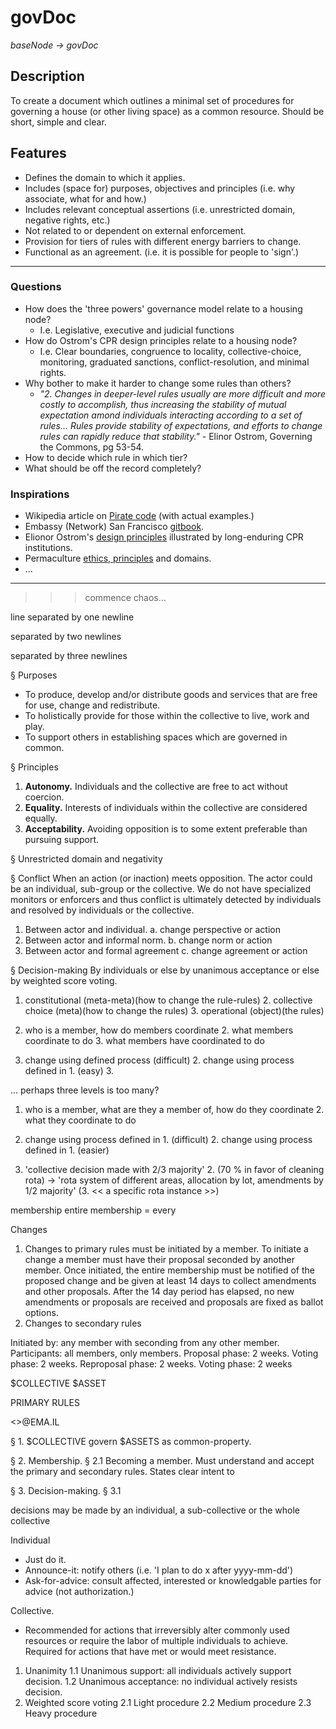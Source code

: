 # govDoc 
_baseNode → govDoc_

## Description
To create a document which outlines a minimal set of procedures for governing a house (or other living space) as a common resource. Should be short, simple and clear.

## Features
* Defines the domain to which it applies.
* Includes (space for) purposes, objectives and principles (i.e. why associate, what for and how.)
* Includes relevant conceptual assertions (i.e. unrestricted domain, negative rights, etc.)
* Not related to or dependent on external enforcement.
* Provision for tiers of rules with different energy barriers to change.
* Functional as an agreement. (i.e. it is possible for people to 'sign'.)

------

### Questions
* How does the 'three powers' governance model relate to a housing node?
	* I.e. Legislative, executive and judicial functions
* How do Ostrom's CPR design principles relate to a housing node? 
	* I.e. Clear boundaries, congruence to locality, collective-choice, monitoring, graduated sanctions, conflict-resolution, and minimal rights.
* Why bother to make it harder to change some rules than others?
	* _"2. Changes in deeper-level rules usually are more difficult and more costly to accomplish, thus increasing the stability of mutual expectation amond individuals interacting according to a set of rules... Rules provide stability of expectations, and efforts to change rules can rapidly reduce that stability."_ - Elinor Ostrom, Governing the Commons, pg 53-54.
* How to decide which rule in which tier?
* What should be off the record completely?

### Inspirations
* Wikipedia article on [Pirate code](https://en.wikipedia.org/wiki/Pirate_code) (with actual examples.)
* Embassy (Network) San Francisco [gitbook](https://embassynetwork.gitbooks.io/embassy-sf/content/).
* Elionor Ostrom's [design principles](https://github.com/DougInAMug/projects/blob/master/xOstromPrinciples.md) illustrated by long-enduring CPR institutions.
* Permaculture [ethics, principles](https://permacultureprinciples.com/downloads/Pc_Principles_Poster_EN.pdf) and domains.
* ...

------

>>> commence chaos...

line
separated by one newline

separated by two newlines


separated by three newlines

§  Purposes
* To produce, develop and/or distribute goods and services that are free for use, change and redistribute.
* To holistically provide for those within the collective to live, work and play.
* To support others in establishing spaces which are governed in common.

§  Principles
1. **Autonomy.** Individuals and the collective are free to act without coercion.
2. **Equality.** Interests of individuals within the collective are considered equally.
3. **Acceptability.** Avoiding opposition is to some extent preferable than pursuing support.

§  Unrestricted domain and negativity

§  Conflict
When an action (or inaction) meets opposition. The actor could be an individual, sub-group or the collective. We do not have specialized monitors or enforcers and thus conflict is ultimately detected by individuals and resolved by individuals or the collective.
1. Between actor and individual.
	a. change perspective or action
2. Between actor and informal norm.
	b. change norm or action
3. Between actor and formal agreement
	c. change agreement or action

§ Decision-making
By individuals or else by unanimous acceptance or else by weighted score voting.

1. constitutional (meta-meta)(how to change the rule-rules)
	2. collective choice (meta)(how to change the rules)
		3. operational (object)(the rules)
		
1. who is a member, how do members coordinate
	2. what members coordinate to do
		3. what members have coordinated to do
		
1. change using defined process (difficult)
	2. change using process defined in 1. (easy)
		3. 
		
... perhaps three levels is too many?

1. who is a member, what are they a member of, how do they coordinate
	2. what they coordinate to do
	
1. change using process defined in 1. (difficult)
	2. change using process defined in 1. (easier)
	
1. 'collective decision made with 2/3 majority'
	2. (70 % in favor of cleaning rota) → 'rota system of different areas, allocation by lot, amendments by 1/2 majority'
		(3. << a specific rota instance >>)

membership
	entire membership = every 

Changes
1. Changes to primary rules must be initiated by a member. To initiate a change a member must have their proposal seconded by another member. Once initiated, the entire membership must be notified of the proposed change and be given at least 14 days to collect amendments and other proposals.  After the 14 day period has elapsed, no new amendments or proposals are received and proposals are fixed as ballot options. 
2. Changes to secondary rules

Initiated by: any member with seconding from any other member.
	Participants: all members, only members.
	Proposal phase: 2 weeks.
	Voting phase: 2 weeks.
	Reproposal phase: 2 weeks.
	Voting phase: 2 weeks
	

$COLLECTIVE
$ASSET

PRIMARY RULES

<<collective>>@EMA.IL

§ 1. $COLLECTIVE govern $ASSETS as common-property.

§ 2. Membership.
	§ 2.1 Becoming a member.
	Must understand and accept the primary and secondary rules.
	States clear intent to 
	
§ 3. Decision-making.
	§ 3.1 

decisions may be made by an individual, a sub-collective or the whole collective

Individual
* Just do it.
* Announce-it: notify others (i.e. 'I plan to do x after yyyy-mm-dd')
* Ask-for-advice: consult affected, interested or knowledgable parties for advice (not authorization.)

Collective. 
* Recommended for actions that irreversibly alter commonly used resources or require the labor of multiple individuals to achieve. Required for actions that have met or would meet resistance.
1. Unanimity
	1.1 Unanimous support: all individuals actively support decision.
	1.2 Unanimous acceptance: no individual actively resists decision.
2. Weighted score voting
	2.1 Light procedure
	2.2 Medium procedure
	2.3 Heavy procedure
